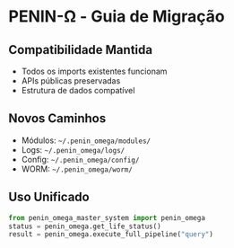 # PENIN-Ω - Guia de Migração

## Compatibilidade Mantida
- Todos os imports existentes funcionam
- APIs públicas preservadas
- Estrutura de dados compatível

## Novos Caminhos
- Módulos: `~/.penin_omega/modules/`
- Logs: `~/.penin_omega/logs/`
- Config: `~/.penin_omega/config/`
- WORM: `~/.penin_omega/worm/`

## Uso Unificado
```python
from penin_omega_master_system import penin_omega
status = penin_omega.get_life_status()
result = penin_omega.execute_full_pipeline("query")
```
